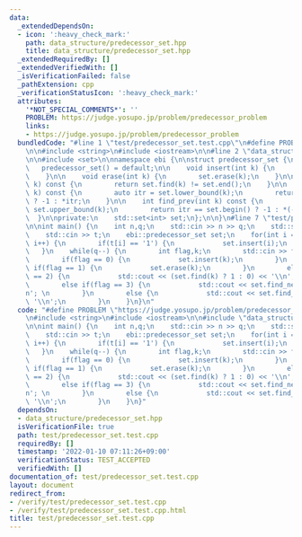 ```yaml
---
data:
  _extendedDependsOn:
  - icon: ':heavy_check_mark:'
    path: data_structure/predecessor_set.hpp
    title: data_structure/predecessor_set.hpp
  _extendedRequiredBy: []
  _extendedVerifiedWith: []
  _isVerificationFailed: false
  _pathExtension: cpp
  _verificationStatusIcon: ':heavy_check_mark:'
  attributes:
    '*NOT_SPECIAL_COMMENTS*': ''
    PROBLEM: https://judge.yosupo.jp/problem/predecessor_problem
    links:
    - https://judge.yosupo.jp/problem/predecessor_problem
  bundledCode: "#line 1 \"test/predecessor_set.test.cpp\"\n#define PROBLEM \"https://judge.yosupo.jp/problem/predecessor_problem\"\
    \n\n#include <string>\n#include <iostream>\n\n#line 2 \"data_structure/predecessor_set.hpp\"\
    \n\n#include <set>\n\nnamespace ebi {\n\nstruct predecessor_set {\npublic:\n \
    \   predecessor_set() = default;\n\n    void insert(int k) {\n        set.insert(k);\n\
    \    }\n\n    void erase(int k) {\n        set.erase(k);\n    }\n\n    bool find(int\
    \ k) const {\n        return set.find(k) != set.end();\n    }\n\n    int find_next(int\
    \ k) const {\n        auto itr = set.lower_bound(k);\n        return itr == set.end()\
    \ ? -1 : *itr;\n    }\n\n    int find_prev(int k) const {\n        auto itr =\
    \ set.upper_bound(k);\n        return itr == set.begin() ? -1 : *(--itr);\n  \
    \  }\n\nprivate:\n    std::set<int> set;\n};\n\n}\n#line 7 \"test/predecessor_set.test.cpp\"\
    \n\nint main() {\n    int n,q;\n    std::cin >> n >> q;\n    std::string t;\n\
    \    std::cin >> t;\n    ebi::predecessor_set set;\n    for(int i = 0; i < n;\
    \ i++) {\n        if(t[i] == '1') {\n            set.insert(i);\n        }\n \
    \   }\n    while(q--) {\n        int flag,k;\n        std::cin >> flag >> k;\n\
    \        if(flag == 0) {\n            set.insert(k);\n        }\n        else\
    \ if(flag == 1) {\n            set.erase(k);\n        }\n        else if(flag\
    \ == 2) {\n            std::cout << (set.find(k) ? 1 : 0) << '\\n';\n        }\n\
    \        else if(flag == 3) {\n            std::cout << set.find_next(k) << '\\\
    n'; \n        }\n        else {\n            std::cout << set.find_prev(k) <<\
    \ '\\n';\n        }\n    }\n}\n"
  code: "#define PROBLEM \"https://judge.yosupo.jp/problem/predecessor_problem\"\n\
    \n#include <string>\n#include <iostream>\n\n#include \"data_structure/predecessor_set.hpp\"\
    \n\nint main() {\n    int n,q;\n    std::cin >> n >> q;\n    std::string t;\n\
    \    std::cin >> t;\n    ebi::predecessor_set set;\n    for(int i = 0; i < n;\
    \ i++) {\n        if(t[i] == '1') {\n            set.insert(i);\n        }\n \
    \   }\n    while(q--) {\n        int flag,k;\n        std::cin >> flag >> k;\n\
    \        if(flag == 0) {\n            set.insert(k);\n        }\n        else\
    \ if(flag == 1) {\n            set.erase(k);\n        }\n        else if(flag\
    \ == 2) {\n            std::cout << (set.find(k) ? 1 : 0) << '\\n';\n        }\n\
    \        else if(flag == 3) {\n            std::cout << set.find_next(k) << '\\\
    n'; \n        }\n        else {\n            std::cout << set.find_prev(k) <<\
    \ '\\n';\n        }\n    }\n}"
  dependsOn:
  - data_structure/predecessor_set.hpp
  isVerificationFile: true
  path: test/predecessor_set.test.cpp
  requiredBy: []
  timestamp: '2022-01-10 07:11:26+09:00'
  verificationStatus: TEST_ACCEPTED
  verifiedWith: []
documentation_of: test/predecessor_set.test.cpp
layout: document
redirect_from:
- /verify/test/predecessor_set.test.cpp
- /verify/test/predecessor_set.test.cpp.html
title: test/predecessor_set.test.cpp
---
```


